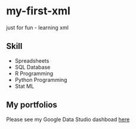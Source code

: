 # my-first-xml
just for fun - learning xml

## Skill
- Spreadsheets
- SQL Database
- R Programming
- Python Programming
- Stat ML

## My portfolios
Please see my Google Data Studio dashboad [here](http://www.google.com)
